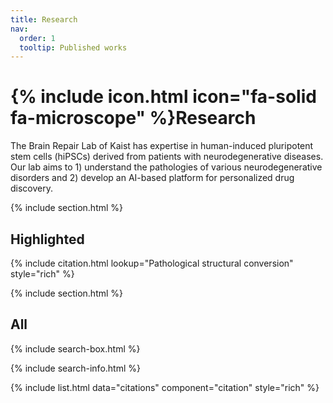 ```yaml
---
title: Research
nav:
  order: 1
  tooltip: Published works
---
```


# {% include icon.html icon="fa-solid fa-microscope" %}Research

The Brain Repair Lab of Kaist has expertise in human-induced pluripotent stem cells (hiPSCs) derived from patients with neurodegenerative diseases. Our lab aims to 1) understand the pathologies of various neurodegenerative disorders and 2) develop an AI-based platform for personalized drug discovery.

{% include section.html %}

## Highlighted

{% include citation.html lookup="Pathological structural conversion" style="rich" %}

{% include section.html %}

## All

{% include search-box.html %}

{% include search-info.html %}

{% include list.html data="citations" component="citation" style="rich" %}
